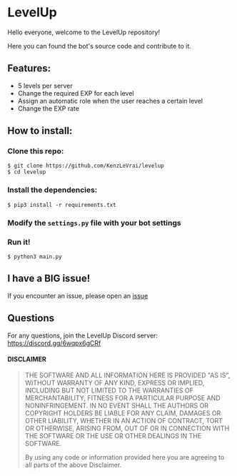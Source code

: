 # LevelUp

Hello everyone, welcome to the LevelUp repository!

Here you can found the bot's source code and contribute to it.

## Features:

* 5 levels per server
* Change the required EXP for each level
* Assign an automatic role when the user reaches a certain level
* Change the EXP rate

## How to install:

### Clone this repo:

```console
$ git clone https://github.com/KenzLeVrai/levelup
$ cd levelup
```

### Install the dependencies:

```console
$ pip3 install -r requirements.txt
```

### Modify the `settings.py` file with your bot settings

### Run it!

```console
$ python3 main.py
```

## I have a BIG issue!

If you encounter an issue, please open an [issue](https://github.com/KenzLeVrai/levelup/issues)

## Questions

For any questions, join the LevelUp Discord server:
https://discord.gg/6wqpx6gCRf

#### DISCLAIMER

> THE SOFTWARE AND ALL INFORMATION HERE IS PROVIDED "AS IS", WITHOUT WARRANTY OF ANY KIND, EXPRESS OR IMPLIED, INCLUDING BUT NOT LIMITED TO THE WARRANTIES OF MERCHANTABILITY, FITNESS FOR A PARTICULAR PURPOSE AND NONINFRINGEMENT. IN NO EVENT SHALL THE AUTHORS OR COPYRIGHT HOLDERS BE LIABLE FOR ANY CLAIM, DAMAGES OR OTHER LIABILITY, WHETHER IN AN ACTION OF CONTRACT, TORT OR OTHERWISE, ARISING FROM, OUT OF OR IN CONNECTION WITH THE SOFTWARE OR THE USE OR OTHER DEALINGS IN THE SOFTWARE.
>
> By using any code or information provided here you are agreeing to all parts of the above Disclaimer.
